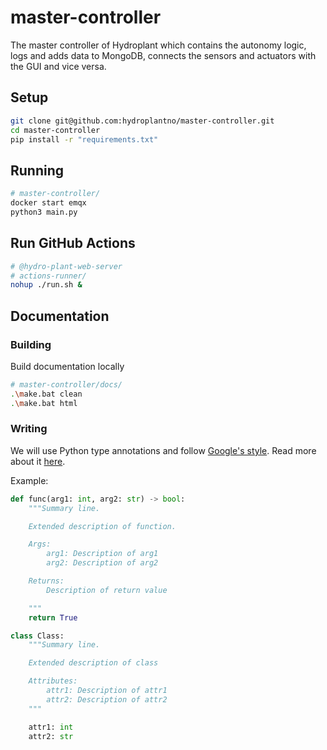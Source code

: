 # master-controller
The master controller of Hydroplant which contains the autonomy logic, logs and adds data to MongoDB, connects the sensors and actuators with the GUI and vice versa.

## Setup
```bash
git clone git@github.com:hydroplantno/master-controller.git
cd master-controller
pip install -r "requirements.txt"
```

## Running
```bash
# master-controller/
docker start emqx
python3 main.py
```

## Run GitHub Actions
```bash
# @hydro-plant-web-server
# actions-runner/
nohup ./run.sh &
```

## Documentation
### Building
Build documentation locally
```bash
# master-controller/docs/
.\make.bat clean
.\make.bat html
```

### Writing
We will use Python type annotations and follow [Google's style](https://google.github.io/styleguide/pyguide.html#383-functions-and-methods). Read more about it [here](https://www.sphinx-doc.org/en/master/usage/extensions/napoleon.html#type-annotations).

Example:
```python
def func(arg1: int, arg2: str) -> bool:
    """Summary line.

    Extended description of function.

    Args:
        arg1: Description of arg1
        arg2: Description of arg2

    Returns:
        Description of return value

    """
    return True

class Class:
    """Summary line.

    Extended description of class

    Attributes:
        attr1: Description of attr1
        attr2: Description of attr2
    """

    attr1: int
    attr2: str
```

